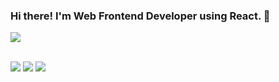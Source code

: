 ### Hi there! I'm Web Frontend Developer using React.  👋

	
<a href="https://github.com/Seo00000/github-readme-stats">
  <img align="center" src="https://github-readme-stats.vercel.app/api?username=Seo00000&show_icons=true&theme=radical" />
</a>

<br />
<br />
<p>
  <a href="https://dev-log-0.tistory.com/" target="_blank"><img src="https://img.shields.io/badge/Blog-DD0B78?style=flat-square&logo=GitHub%20Sponsors&logoColor=white"/></a>
  <a href="mailto:mailto:josy2665@gmail.com" target="_blank"><img src="https://img.shields.io/badge/Gmail-d14836?style=flat-square&logo=Gmail&logoColor=white&link=mailto:josy2665@gmail.com"/></a>
  <a href="https://seo0.notion.site/Development-62c5490c379a4f16a6683c063c5c08fb" target="_blank"><img src="https://img.shields.io/badge/Notion-lightgrey"/></a>
</p>

<!--
<a href="https://github.com/Seo00000/convoychat">
  <img align="center" src="https://github-readme-stats.vercel.app/api/top-langs/?username=Seo00000&layout=compact)](https://github.com/anuraghazra/github-readme-stats" />
</a>
-->



<!--
**Seo00000/Seo00000** is a ✨ _special_ ✨ repository because its `README.md` (this file) appears on your GitHub profile.

Here are some ideas to get you started:

- 🔭 I’m currently working on ...
- 🌱 I’m currently learning ...
- 👯 I’m looking to collaborate on ...
- 🤔 I’m looking for help with ...
- 💬 Ask me about ...
- 📫 How to reach me: ...
- 😄 Pronouns: ...
- ⚡ Fun fact: ...
-->
